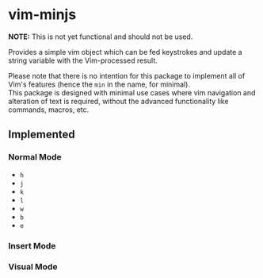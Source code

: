 # vim-minjs

**NOTE:** This is not yet functional and should not be used.

Provides a simple vim object which can be fed keystrokes and update a string variable with the Vim-processed result.

Please note that there is no intention for this package to implement all of Vim's features (hence the `min` in the name, for minimal).  
This package is designed with minimal use cases where vim navigation and alteration of text is required, without the advanced functionality like
commands, macros, etc.

## Implemented

### Normal Mode

-   `h`
-   `j`
-   `k`
-   `l`
-   `w`
-   `b`
-   `e`

### Insert Mode

### Visual Mode

